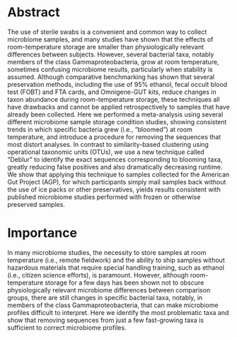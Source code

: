 # Abstract

The use of sterile swabs is a convenient and common way to collect microbiome samples, and many studies have shown that the effects of room-temperature storage are smaller than physiologically relevant differences between subjects. However, several bacterial taxa, notably members of the class Gammaproteobacteria, grow at room temperature, sometimes confusing microbiome results, particularly when stability is assumed. Although comparative benchmarking has shown that several preservation methods, including the use of 95% ethanol, fecal occult blood test (FOBT) and FTA cards, and Omnigene-GUT kits, reduce changes in taxon abundance during room-temperature storage, these techniques all have drawbacks and cannot be applied retrospectively to samples that have already been collected. Here we performed a meta-analysis using several different microbiome sample storage condition studies, showing consistent trends in which specific bacteria grew (i.e., “bloomed”) at room temperature, and introduce a procedure for removing the sequences that most distort analyses. In contrast to similarity-based clustering using operational taxonomic units (OTUs), we use a new technique called “Deblur” to identify the exact sequences corresponding to blooming taxa, greatly reducing false positives and also dramatically decreasing runtime. We show that applying this technique to samples collected for the American Gut Project (AGP), for which participants simply mail samples back without the use of ice packs or other preservatives, yields results consistent with published microbiome studies performed with frozen or otherwise preserved samples.

# Importance

 In many microbiome studies, the necessity to store samples at room temperature (i.e., remote fieldwork) and the ability to ship samples without hazardous materials that require special handling training, such as ethanol (i.e., citizen science efforts), is paramount. However, although room-temperature storage for a few days has been shown not to obscure physiologically relevant microbiome differences between comparison groups, there are still changes in specific bacterial taxa, notably, in members of the class Gammaproteobacteria, that can make microbiome profiles difficult to interpret. Here we identify the most problematic taxa and show that removing sequences from just a few fast-growing taxa is sufficient to correct microbiome profiles.

 